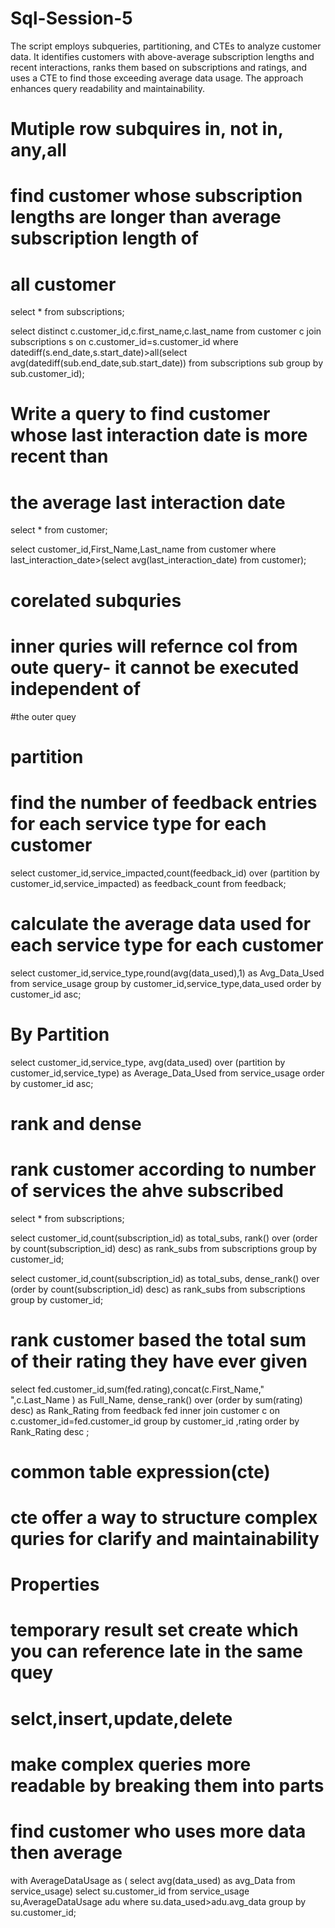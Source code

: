 # Sql-Session-5
The script employs subqueries, partitioning, and CTEs to analyze customer data. It identifies customers with above-average subscription lengths and recent interactions, ranks them based on subscriptions and ratings, and uses a CTE to find those exceeding average data usage. The approach enhances query readability and maintainability.
# Mutiple row subquires in, not in, any,all
 # find customer whose subscription lengths are longer than average subscription length of
 # all customer
 
 
 select * from subscriptions;
 
 select distinct c.customer_id,c.first_name,c.last_name
 from customer c
 join subscriptions s on c.customer_id=s.customer_id
 where datediff(s.end_date,s.start_date)>all(select avg(datediff(sub.end_date,sub.start_date))
 from subscriptions sub
 group by sub.customer_id); 
 
 # Write a query to find customer whose last interaction date is  more recent than 
 # the average last interaction date
 select * from customer;
 
select customer_id,First_Name,Last_name
from customer 
where last_interaction_date>(select avg(last_interaction_date) from customer);


# corelated subquries
# inner quries will refernce col from oute query- it cannot be executed independent of 
#the outer quey 

# partition
# find the number of feedback entries for each service type for each customer

select customer_id,service_impacted,count(feedback_id)
over (partition by customer_id,service_impacted) as feedback_count
from feedback;


# calculate the average data used for each service type for each customer
select customer_id,service_type,round(avg(data_used),1) as Avg_Data_Used
from service_usage
group by customer_id,service_type,data_used order by customer_id asc;

# By Partition
select customer_id,service_type, avg(data_used)
over (partition by customer_id,service_type) as Average_Data_Used
from service_usage order by customer_id asc;


# rank and dense 
# rank customer according to number of services the ahve subscribed
select * from subscriptions;

select customer_id,count(subscription_id) as total_subs,
rank() over (order by count(subscription_id) desc) as rank_subs
from subscriptions
group by customer_id;

select customer_id,count(subscription_id) as total_subs,
dense_rank() over (order by count(subscription_id) desc) as rank_subs
from subscriptions
group by customer_id;


# rank customer based the total sum of their rating  they have ever given

select fed.customer_id,sum(fed.rating),concat(c.First_Name," ",c.Last_Name ) as Full_Name,
dense_rank() over (order by sum(rating) desc) as Rank_Rating
from feedback fed
inner join customer c on c.customer_id=fed.customer_id
group by customer_id ,rating order by Rank_Rating desc ;



# common table expression(cte)
# cte offer a way to structure complex quries  for clarify and maintainability
# Properties
# temporary result set create which you can reference late in the same quey
# selct,insert,update,delete
# make complex queries more readable by breaking them into parts



# find customer who uses more data then average
with AverageDataUsage as ( select avg(data_used) as avg_Data from service_usage)
select su.customer_id from service_usage su,AverageDataUsage adu
where su.data_used>adu.avg_data
group by su.customer_id; 
